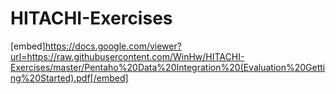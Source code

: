 # HITACHI-Exercises
[embed]https://docs.google.com/viewer?url=https://raw.githubusercontent.com/WinHw/HITACHI-Exercises/master/Pentaho%20Data%20Integration%20(Evaluation%20Getting%20Started).pdf[/embed]
